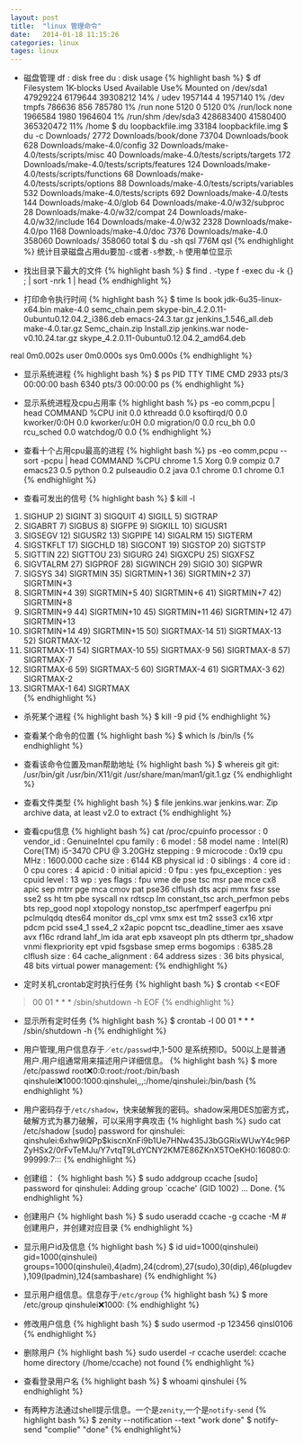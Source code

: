 ```yaml
---
layout: post
title:  "linux 管理命令"
date:   2014-01-18 11:15:26
categories: linux
tages: linux
---
```


+ 磁盘管理
df : disk free
du : disk usage
{% highlight bash %}
$ df
Filesystem     1K-blocks     Used Available Use% Mounted on
/dev/sda1       47929224  6179644  39308212  14% /
udev             1957144        4   1957140   1% /dev
tmpfs             786636      856    785780   1% /run
none                5120        0      5120   0% /run/lock
none             1966584     1980   1964604   1% /run/shm
/dev/sda3      428683400 41580400 365320472  11% /home
$ du loopbackfile.img 
33184	loopbackfile.img
$ du -c Downloads/
2772	Downloads/book/done
73704	Downloads/book
628	Downloads/make-4.0/config
32	Downloads/make-4.0/tests/scripts/misc
40	Downloads/make-4.0/tests/scripts/targets
172	Downloads/make-4.0/tests/scripts/features
124	Downloads/make-4.0/tests/scripts/functions
68	Downloads/make-4.0/tests/scripts/options
88	Downloads/make-4.0/tests/scripts/variables
532	Downloads/make-4.0/tests/scripts
692	Downloads/make-4.0/tests
144	Downloads/make-4.0/glob
64	Downloads/make-4.0/w32/subproc
28	Downloads/make-4.0/w32/compat
24	Downloads/make-4.0/w32/include
164	Downloads/make-4.0/w32
2328	Downloads/make-4.0/po
1168	Downloads/make-4.0/doc
7376	Downloads/make-4.0
358060	Downloads/
358060	total
$ du -sh qsl
776M	qsl
{% endhighlight %}
统计目录磁盘占用du要加`-c`或者`-s`参数,`-h` 使用单位显示

+ 找出目录下最大的文件
{% highlight bash %}
$ find . -type f -exec du -k {} \; | sort -nrk 1 | head
{% endhighlight %}

+ 打印命令执行时间
{% highlight bash %}
$ time ls
book               jdk-6u35-linux-x64.bin  make-4.0              semc_chain.pem                             skype-bin_4.2.0.11-0ubuntu0.12.04.2_i386.deb
emacs-24.3.tar.gz  jenkins_1.546_all.deb   make-4.0.tar.gz       Semc_chain.zip
Install.zip        jenkins.war             node-v0.10.24.tar.gz  skype_4.2.0.11-0ubuntu0.12.04.2_amd64.deb

real	0m0.002s
user	0m0.000s
sys	0m0.000s
{% endhighlight %}

+ 显示系统进程
{% highlight bash %}
$ ps
  PID TTY          TIME CMD
 2933 pts/3    00:00:00 bash
 6340 pts/3    00:00:00 ps
{% endhighlight %}

+ 显示系统进程及cpu占用率
{% highlight bash %}
ps -eo comm,pcpu | head
COMMAND         %CPU
init             0.0
kthreadd         0.0
ksoftirqd/0      0.0
kworker/0:0H     0.0
kworker/u:0H     0.0
migration/0      0.0
rcu_bh           0.0
rcu_sched        0.0
watchdog/0       0.0
{% endhighlight %}


+ 查看十个占用cpu最高的进程
{% highlight bash %}
ps -eo comm,pcpu --sort -pcpu | head
COMMAND         %CPU
chrome           1.5
Xorg             0.9
compiz           0.7
emacs23          0.5
python           0.2
pulseaudio       0.2
java             0.1
chrome           0.1
chrome           0.1
{% endhighlight %}

+ 查看可发出的信号
{% highlight bash %}
$ kill -l
 1) SIGHUP	 2) SIGINT	 3) SIGQUIT	 4) SIGILL	 5) SIGTRAP
 6) SIGABRT	 7) SIGBUS	 8) SIGFPE	 9) SIGKILL	10) SIGUSR1
11) SIGSEGV	12) SIGUSR2	13) SIGPIPE	14) SIGALRM	15) SIGTERM
16) SIGSTKFLT	17) SIGCHLD	18) SIGCONT	19) SIGSTOP	20) SIGTSTP
21) SIGTTIN	22) SIGTTOU	23) SIGURG	24) SIGXCPU	25) SIGXFSZ
26) SIGVTALRM	27) SIGPROF	28) SIGWINCH	29) SIGIO	30) SIGPWR
31) SIGSYS	34) SIGRTMIN	35) SIGRTMIN+1	36) SIGRTMIN+2	37) SIGRTMIN+3
38) SIGRTMIN+4	39) SIGRTMIN+5	40) SIGRTMIN+6	41) SIGRTMIN+7	42) SIGRTMIN+8
43) SIGRTMIN+9	44) SIGRTMIN+10	45) SIGRTMIN+11	46) SIGRTMIN+12	47) SIGRTMIN+13
48) SIGRTMIN+14	49) SIGRTMIN+15	50) SIGRTMAX-14	51) SIGRTMAX-13	52) SIGRTMAX-12
53) SIGRTMAX-11	54) SIGRTMAX-10	55) SIGRTMAX-9	56) SIGRTMAX-8	57) SIGRTMAX-7
58) SIGRTMAX-6	59) SIGRTMAX-5	60) SIGRTMAX-4	61) SIGRTMAX-3	62) SIGRTMAX-2
63) SIGRTMAX-1	64) SIGRTMAX	
{% endhighlight %}

+ 杀死某个进程
{% highlight bash %}
$ kill -9 pid
{% endhighlight %}

+ 查看某个命令的位置
{% highlight bash %}
$ which ls
/bin/ls
{% endhighlight %}

+ 查看该命令位置及man帮助地址
{% highlight bash %}
$ whereis git
git: /usr/bin/git /usr/bin/X11/git /usr/share/man/man1/git.1.gz
{% endhighlight %}

+ 查看文件类型
{% highlight bash %}
$ file jenkins.war 
jenkins.war: Zip archive data, at least v2.0 to extract
{% endhighlight %}

+ 查看cpu信息
{% highlight bash %}
cat /proc/cpuinfo 
processor	: 0
vendor_id	: GenuineIntel
cpu family	: 6
model		: 58
model name	: Intel(R) Core(TM) i5-3470 CPU @ 3.20GHz
stepping	: 9
microcode	: 0x19
cpu MHz		: 1600.000
cache size	: 6144 KB
physical id	: 0
siblings	: 4
core id		: 0
cpu cores	: 4
apicid		: 0
initial apicid	: 0
fpu		: yes
fpu_exception	: yes
cpuid level	: 13
wp		: yes
flags		: fpu vme de pse tsc msr pae mce cx8 apic sep mtrr pge mca cmov pat pse36 clflush dts acpi mmx fxsr sse sse2 ss ht tm pbe syscall nx rdtscp lm constant_tsc arch_perfmon pebs bts rep_good nopl xtopology nonstop_tsc aperfmperf eagerfpu pni pclmulqdq dtes64 monitor ds_cpl vmx smx est tm2 ssse3 cx16 xtpr pdcm pcid sse4_1 sse4_2 x2apic popcnt tsc_deadline_timer aes xsave avx f16c rdrand lahf_lm ida arat epb xsaveopt pln pts dtherm tpr_shadow vnmi flexpriority ept vpid fsgsbase smep erms
bogomips	: 6385.28
clflush size	: 64
cache_alignment	: 64
address sizes	: 36 bits physical, 48 bits virtual
power management:
{% endhighlight %}

+ 定时关机,crontab定时执行任务
{% highlight bash %}
$ crontab <<EOF
> 00 01 * * * /sbin/shutdown -h
> EOF
{% endhighlight %}

+ 显示所有定时任务
{% highlight bash %}
$ crontab -l
00 01 * * * /sbin/shutdown -h
{% endhighlight %}

+ 用户管理,用户信息存于`／etc/passwd`中,1-500 是系统预ID。500以上是普通用户.用户组通常用来描述用户详细信息。
{% highlight bash %}
$  more /etc/passwd
root:x:0:0:root:/root:/bin/bash
qinshulei:x:1000:1000:qinshulei,,,:/home/qinshulei:/bin/bash
{% endhighlight %}

+ 用户密码存于`/etc/shadow`，快来破解我的密码。shadow采用DES加密方式，破解方式为暴力破解，可以采用字典攻击
{% highlight bash %}
sudo cat /etc/shadow
[sudo] password for qinshulei:
qinshulei:$6$xhw9lQPp$kiscnXnFi9b1Ue7HNw435J3bGGRixWUwY4c96PZyHSx2/0rFvTeMJu/Y7vtqT9LdYCNY2KM7E86ZKnX5TOeKH0:16080:0:99999:7:::
{% endhighlight %}

+ 创建组：
{% highlight bash %}
$ sudo addgroup ccache
[sudo] password for qinshulei: 
Adding group `ccache' (GID 1002) ...
Done.
{% endhighlight %}

+ 创建用户
{% highlight bash %}
$ sudo useradd ccache -g ccache -M
#创建用户，并创建对应目录
{% endhighlight %}

+ 显示用户id及信息
{% highlight bash %}
$ id
uid=1000(qinshulei) gid=1000(qinshulei) groups=1000(qinshulei),4(adm),24(cdrom),27(sudo),30(dip),46(plugdev),109(lpadmin),124(sambashare)
{% endhighlight %}

+ 显示用户组信息。信息存于`/etc/group`
{% highlight bash %}
$ more /etc/group
qinshulei:x:1000:
{% endhighlight %}

+ 修改用户信息
{% highlight bash %}
$ sudo usermod -p 123456 qinsl0106
{% endhighlight %}


+ 删除用户
{% highlight bash %}
sudo userdel -r ccache
userdel: ccache home directory (/home/ccache) not found
{% endhighlight %}

+ 查看登录用户名
{% highlight bash %}
$ whoami
qinshulei
{% endhighlight %}


+ 有两种方法通过shell提示信息。一个是`zenity`,一个是`notify-send`
{% highlight bash %}
$ zenity --notification --text "work done"
$ notify-send "complie" "done"
{% endhighlight%}
